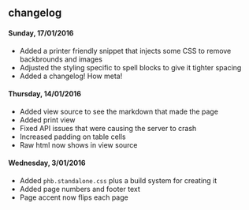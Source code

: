 ## changelog

#### Sunday, 17/01/2016
* Added a printer friendly snippet that injects some CSS to remove backbrounds and images
* Adjusted the styling specific to spell blocks to give it tighter spacing
* Added a changelog! How meta!

#### Thursday, 14/01/2016

* Added view source to see the markdown that made the page
* Added print view
* Fixed API issues that were causing the server to crash
* Increased padding on table cells
* Raw html now shows in view source

#### Wednesday, 3/01/2016

* Added `phb.standalone.css` plus a build system for creating it
* Added page numbers and footer text
* Page accent now flips each page

